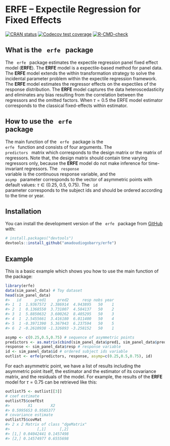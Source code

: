 
<!-- README.md is generated from README.Rmd. Please edit that file -->

# ERFE – Expectile Regression for Fixed Effects

<!-- badges: start -->

[![CRAN
status](https://www.r-pkg.org/badges/version/erfe)](https://CRAN.R-project.org/package=erfe)
[![Codecov test
coverage](https://codecov.io/gh/amadoudiogobarry/erfe/branch/master/graph/badge.svg)](https://app.codecov.io/gh/amadoudiogobarry/erfe?branch=master)
[![R-CMD-check](https://github.com/amadoudiogobarry/erfe/actions/workflows/R-CMD-check.yaml/badge.svg)](https://github.com/amadoudiogobarry/erfe/actions/workflows/R-CMD-check.yaml)
<!-- badges: end -->

## What is the <code> erfe </code> package

The <code> erfe </code> package estimates the expectile regression panel
fixed effect model (**ERFE**). The **ERFE** model is a expectile-based
method for panel data. The **ERFE** model extends the within
transformation strategy to solve the incidental parameter problem within
the expectile regression framework. The **ERFE** model estimates the
regressor effects on the expectiles of the response distribution. The
**ERFE** model captures the data heteroscedasticity and eliminates any
bias resulting from the correlation between the regressors and the
omitted factors. When $\tau=0.5$ the ERFE model estimator corresponds to
the classical fixed-effects within estimator.

## How to use the <code> erfe </code> package

The main function of the <code> erfe </code> package is the <code> erfe
</code> function and consists of four arguments. The <code> predictors
</code> matrix which corresponds to the design matrix or the matrix of
regressors. Note that, the design matrix should contain time varying
regressors only, because the **ERFE** model do not make inference for
time-invariant regressors. The <code> response </code> variable is the
continuous response variable, and the <code> asymp </code> parameter
corresponds to the vector of asymmetric points with default values:
$\tau \in (0.25, \ 0.5, \ 0.75).$ The <code> id </code> parameter
corresponds to the subject ids and should be ordered according to the
time or year.

## Installation

You can install the development version of the <code> erfe </code>
package from [GitHub](https://github.com/) with:

``` r
# install.packages("devtools")
devtools::install_github("amadoudiogobarry/erfe")
```

## Example

This is a basic example which shows you how to use the main function of
the package:

``` r
library(erfe)
data(sim_panel_data) # Toy dataset
head(sim_panel_data) 
#>   id      pred1     pred2      resp nobs year
#> 1  1  1.9367572  2.386914  4.943895   50    1
#> 2  1  0.1368550  3.731007  4.584137   50    2
#> 3  1  5.8850632  3.600262  8.405295   50    3
#> 4  1  2.5455661  3.416180  6.011400   50    4
#> 5  1 -0.3971390  5.367943  6.237594   50    5
#> 6  2 -0.2610938 -1.326893 -3.258152   50    1

asymp <- c(0.25,0.5,0.75) # sequence of asymmetric points
predictors <- as.matrix(cbind(sim_panel_data$pred1, sim_panel_data$pred2)) # design matrix
response <- sim_panel_data$resp # response variable
id <- sim_panel_data$id # ordered subject ids variable
outlist <- erfe(predictors, response, asymp=c(0.25,0.5,0.75), id)
```

For each asymmetric point, we have a list of results including the
asymmetric point itself, the estimator and the estimator of its
covariance matrix, and the residuals of the model. For example, the
results of the **ERFE** model for $\tau=0.75$ can be retrieved like
this:

``` r
outlist75 <- outlist[[3]]
# coef estimate
outlist75$coefEst
#>        X1        X2 
#> 0.5995653 0.9585377
# covariance estimate
outlist75$covMat
#> 2 x 2 Matrix of class "dgeMatrix"
#>            [,1]      [,2]
#> [1,] 0.04042441 0.1457498
#> [2,] 0.14574977 0.6555698
```
